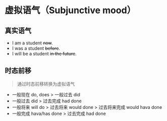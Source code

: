 # 虚拟语气（Subjunctive mood）

## 真实语气

- I am a student ~~now~~.
- I was a student ~~before~~.
- I will be a student ~~in the future~~.

## 时态前移
> 通过时态前移转换为虚拟语气

- 一般现在 do, does > 一般过去 did
- 一般过去 did > 过去完成 had done
- 一般将来 will do > 过去将来 would done > 过去将来完成 would hava done
- 一般完成 hava/has done > 过去完成 had done